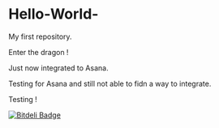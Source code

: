 Hello-World-
============

My first repository.

Enter the dragon !

Just now integrated to Asana.

Testing for Asana and still not able to fidn a way to integrate.


Testing !


[![Bitdeli Badge](https://d2weczhvl823v0.cloudfront.net/sbadugu/hello-world-/trend.png)](https://bitdeli.com/free "Bitdeli Badge")

